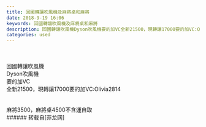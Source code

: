 ```yaml
---
title: 回國轉讓吹風機及麻將桌和麻將
date: 2018-9-19 16:06
keywords: 回國轉讓吹風機及麻將桌和麻將
description: 回國轉讓吹風機Dyson吹風機要的加VC全新21500，現轉讓17000要的加VC:Olivia2814麻將3500，麻將桌4500不含運自取
categories: used
---
```

<td class="t_f" id="postmessage_1833287">

<br/>
<br/>
回國轉讓吹風機<br/>
Dyson吹風機<br/>
要的加VC<br/>
全新21500，現轉讓17000要的加VC:Olivia2814<br/>
<br/>
<img alt="" border="0" class="zoom" data-cf-modified-692d225cae09e28ab4521fb2-="" file="http://www.flw.ph/data/appbyme/upload/image/201809/19/Lyu0VfTUQBP6.jpg" id="aimg_tSyOc" lazyloadthumb="1" onclick="" onmouseover="" src="http://www.flw.ph/data/appbyme/upload/image/201809/19/Lyu0VfTUQBP6.jpg"/><br/>
<br/>
麻將3500，麻將桌4500不含運自取<br/>
</td>
###### 转载自[菲龙网]
